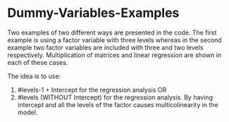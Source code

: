 # Dummy-Variables-Examples

Two examples of two different ways are presented in the code. The first example is using a factor variable with three levels whereas in the second example two factor variables are included with three and two levels respectively. 
Multiplication of matrices and linear regression are shown in each of these cases.

The idea is to use:
1. #levels-1  + Intercept  for the regression analysis
OR
2. #levels  (WITHOUT Intercept) for the regression analysis. 
By having intercept and all the levels of the factor causes multicolinearity in the model.
